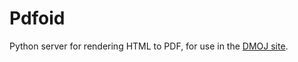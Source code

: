 # Pdfoid

Python server for rendering HTML to PDF, for use in the [DMOJ site](https://github.com/DMOJ/online-judge).
